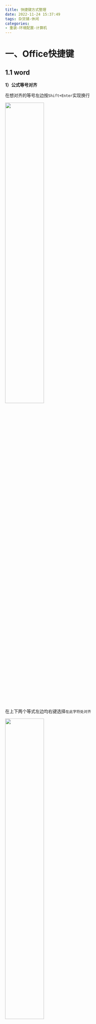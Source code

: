 ```yaml
---
title: 快捷键方式整理
date: 2022-11-24 15:37:49
tags: 杂货铺-休闲
categories:
- 重装-环境配置-计算机
---
```


# 一、Office快捷键

## 1.1 word

**1）公式等号对齐**

在想对齐的等号左边按`Shift+Enter`实现换行

<img src="shift enter.png" width="50%" heigh="50%">

在上下两个等式左边均右键选择`在此字符处对齐`

<img src="align according to equal mark.png" width="50%" heigh="50%">

完成，注意对齐方式选择`两端对齐`

<img src="align.png" width="50%" heigh="50%">

**2）图片自动编号**

通过**题注、交叉引用、更新域**实现

参考：[图片自动编号](https://blog.csdn.net/diaodaa/article/details/106893162)
 
**3）公式编号**

参考：[公式编号（用方法三）](https://blog.csdn.net/Flag_ing/article/details/112966671)

- 其中**5、插入题注**步骤中，应该选中整个公式一行的表格框才可以右键找到**插入题注**选项

# 二、vscode

- python函数快速注释

	输入`"""`后回车

- 选中区域整体左移

	`ctrl+[`

- 公式编号

	- 在公式内末尾加上`#(编号)`再按回车即可

- 切换.cpp和.h文件

	`alt+o`

# 三、Visual Studio快捷键

- 切换.cpp和.h文件

	`Ctrl+K`+`Ctrl+O`

- 选中下一个相同的单词

	`alt+shift+.`

- 选中所有相同的单词

	`Ctrl+Shift+;`

- 格式化选中的代码

	`Ctrl+K`+`Ctrl+D`

# 四、Windows快捷键

- 多窗口管理
	- 参考：[拼接多个窗口，虚拟桌面等](https://blog.csdn.net/lsllll44/article/details/110782643)
	- [虚拟桌面可以显示拼接窗口](https://zhuanlan.zhihu.com/p/269223525)